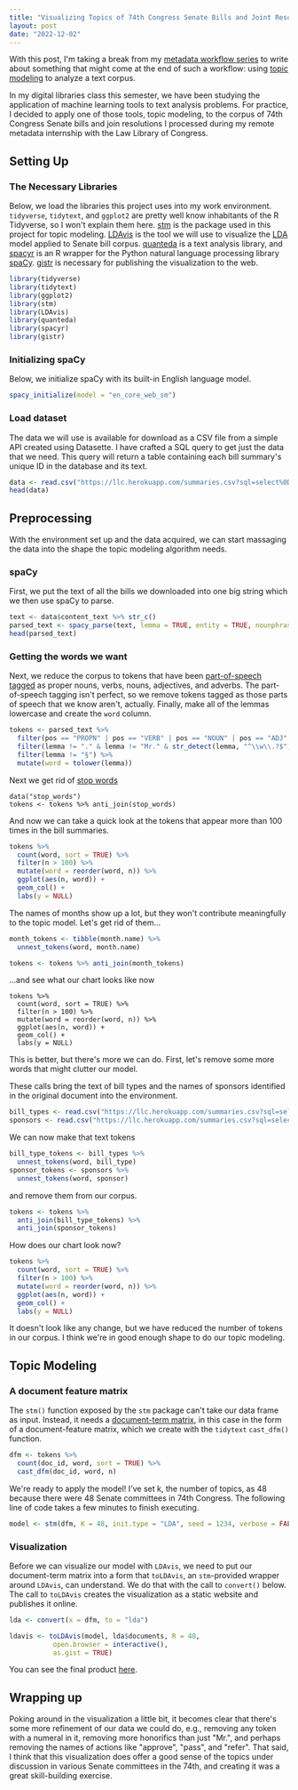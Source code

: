 ```yaml
---
title: "Visualizing Topics of 74th Congress Senate Bills and Joint Resolutions"
layout: post
date: "2022-12-02"
---
```


With this post, I'm taking a break from my [metadata workflow series](https://blackerby.github.io/workflow-series/) to write about something that might come at the end of such a workflow: using [topic modeling](https://en.wikipedia.org/wiki/Topic_model) to analyze a text corpus.

In my digital libraries class this semester, we have been studying the application of machine learning tools to text analysis problems. For practice, I decided to apply one of those tools, topic modeling, to the corpus of 74th Congress Senate bills and join resolutions I processed during my remote metadata internship with the Law Library of Congress.

## Setting Up

### The Necessary Libraries

Below, we load the libraries this project uses into my work environment. `tidyverse`, `tidytext`, and `ggplot2` are pretty well know inhabitants of the R Tidyverse, so I won't explain them here. [stm](https://www.structuraltopicmodel.com/) is the package used in this project for topic modeling. [LDAvis](https://github.com/cpsievert/LDAvis) is the tool we will use to visualize the [LDA](https://en.wikipedia.org/wiki/Latent_Dirichlet_allocation) model applied to Senate bill corpus. [quanteda](http://quanteda.io/) is a text analysis library, and [spacyr](https://spacyr.quanteda.io/index.html) is an R wrapper for the Python natural language processing library [spaCy](https://spacy.io/). [gistr](https://github.com/ropensci/gistr) is necessary for publishing the visualization to the web.

```r
library(tidyverse)
library(tidytext)
library(ggplot2)
library(stm)
library(LDAvis)
library(quanteda)
library(spacyr)
library(gistr)
```

### Initializing spaCy

Below, we initialize spaCy with its built-in English language model.

```r
spacy_initialize(model = "en_core_web_sm")
```

### Load dataset

The data we will use is available for download as a CSV file from a simple API created using Datasette. I have crafted a SQL query to get just the data that we need. This query will return a table containing each bill summary's unique ID in the database and its text.

```r
data <- read.csv("https://llc.herokuapp.com/summaries.csv?sql=select%0D%0A++rowid%2C%0D%0A++content_text%0D%0Afrom%0D%0A++files%0D%0Awhere%0D%0A++%22path%22+like+%2274_2_s%25%22%0D%0Aorder+by%0D%0A++path&_size=max")
head(data)
```

## Preprocessing

With the environment set up and the data acquired, we can start massaging the data into the shape the topic modeling algorithm needs.

### spaCy

First, we put the text of all the bills we downloaded into one big string which we then use spaCy to parse.

```r
text <- data$content_text %>% str_c()
parsed_text <- spacy_parse(text, lemma = TRUE, entity = TRUE, nounphrase = TRUE)
head(parsed_text)
```

### Getting the words we want

Next, we reduce the corpus to tokens that have been [part-of-speech tagged](https://en.wikipedia.org/wiki/Part-of-speech_tagging) as proper nouns, verbs, nouns, adjectives, and adverbs. The part-of-speech tagging isn't perfect, so we remove tokens tagged as those parts of speech that we know aren't, actually. Finally, make all of the lemmas lowercase and create the `word` column.

```r
tokens <- parsed_text %>% 
  filter(pos == "PROPN" | pos == "VERB" | pos == "NOUN" | pos == "ADJ" | pos == "ADV") %>%
  filter(lemma != "." & lemma != "Mr." & str_detect(lemma, "^\\w\\.?$", negate = TRUE)) %>% 
  filter(lemma != "§") %>% 
  mutate(word = tolower(lemma))
```

Next we get rid of [stop words](https://en.wikipedia.org/wiki/Stop_word)

```{r}
data("stop_words")
tokens <- tokens %>% anti_join(stop_words)
```

And now we can take a quick look at the tokens that appear more than 100 times in the bill summaries.

```r
tokens %>%
  count(word, sort = TRUE) %>% 
  filter(n > 100) %>% 
  mutate(word = reorder(word, n)) %>% 
  ggplot(aes(n, word)) +
  geom_col() +
  labs(y = NULL)
```

The names of months show up a lot, but they won't contribute meaningfully to the topic model. Let's get rid of them...

```r
month_tokens <- tibble(month.name) %>% 
  unnest_tokens(word, month.name)

tokens <- tokens %>% anti_join(month_tokens)
```

...and see what our chart looks like now

```{r}
tokens %>%
  count(word, sort = TRUE) %>% 
  filter(n > 100) %>% 
  mutate(word = reorder(word, n)) %>% 
  ggplot(aes(n, word)) +
  geom_col() +
  labs(y = NULL)
```

This is better, but there's more we can do. First, let's remove some more words that might clutter our model.

These calls bring the text of bill types and the names of sponsors identified in the original document into the environment.

```r
bill_types <- read.csv("https://llc.herokuapp.com/summaries.csv?sql=select+distinct+bill_type+from+actions&_size=max")
sponsors <- read.csv("https://llc.herokuapp.com/summaries.csv?sql=select+distinct+sponsor+from+actions+where+sponsor+is+not+null+and+sponsor+%21%3D+%22%22&_size=max")
```

We can now make that text tokens

```r
bill_type_tokens <- bill_types %>% 
  unnest_tokens(word, bill_type)
sponsor_tokens <- sponsors %>% 
  unnest_tokens(word, sponsor)
```

and remove them from our corpus.

```r
tokens <- tokens %>% 
  anti_join(bill_type_tokens) %>%
  anti_join(sponsor_tokens)
```

How does our chart look now?

```r
tokens %>%
  count(word, sort = TRUE) %>% 
  filter(n > 100) %>% 
  mutate(word = reorder(word, n)) %>% 
  ggplot(aes(n, word)) +
  geom_col() +
  labs(y = NULL)
```

It doesn't look like any change, but we have reduced the number of tokens in our corpus. I think we're in good enough shape to do our topic modeling.

## Topic Modeling

### A document feature matrix

The `stm()` function exposed by the `stm` package can't take our data frame as input. Instead, it needs a [document-term matrix](https://en.wikipedia.org/wiki/Document-term_matrix), in this case in the form of a document-feature matrix, which we create with the `tidytext` `cast_dfm()` function.

```r
dfm <- tokens %>% 
  count(doc_id, word, sort = TRUE) %>% 
  cast_dfm(doc_id, word, n)
```

We're ready to apply the model! I've set k, the number of topics, as 48 because there were 48 Senate committees in 74th Congress. The following line of code takes a few minutes to finish executing.

```r
model <- stm(dfm, K = 48, init.type = "LDA", seed = 1234, verbose = FALSE)
```

### Visualization

Before we can visualize our model with `LDAvis`, we need to put our document-term matrix into a form that `toLDAvis`, an `stm`-provided wrapper around `LDAvis`, can understand. We do that with the call to `convert()` below. The call to `toLDAvis` creates the visualization as a static website and publishes it online.

```r
lda <- convert(x = dfm, to = "lda")

ldavis <- toLDAvis(model, lda$documents, R = 48,
		   open.browser = interactive(),
		   as.gist = TRUE)
```

You can see the final product [here](https://bl.ocks.org/blackerby/raw/def5c205228616e8e0e6cc0945bd9f4f/#topic=0&lambda=1&term=).

## Wrapping up

Poking around in the visualization a little bit, it becomes clear that there's some more refinement of our data we could do, e.g., removing any token with a numeral in it, removing more honorifics than just "Mr.", and perhaps removing the names of actions like "approve", "pass", and "refer". That said, I think that this visualization does offer a good sense of the topics under discussion in various Senate committees in the 74th, and creating it was a great skill-building exercise.

